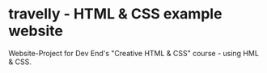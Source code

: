 # travelly - HTML & CSS example website

Website-Project for Dev End's "Creative HTML & CSS" course - using HML & CSS.
